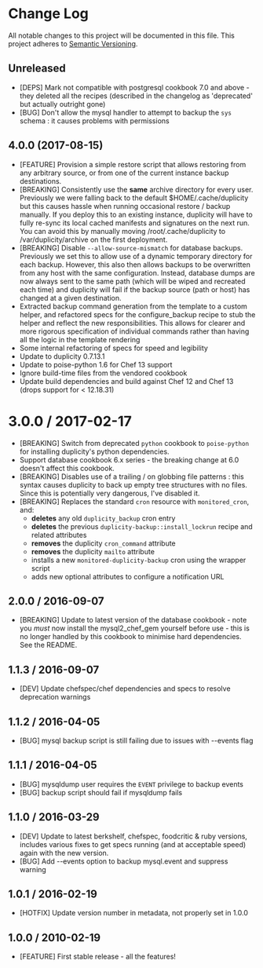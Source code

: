 # Change Log
All notable changes to this project will be documented in this file.
This project adheres to [Semantic Versioning](http://semver.org/).

## Unreleased

* [DEPS] Mark not compatible with postgresql cookbook 7.0 and above - they deleted
  all the recipes (described in the changelog as 'deprecated' but actually outright gone)
* [BUG] Don't allow the mysql handler to attempt to backup the `sys` schema : 
  it causes problems with permissions

## 4.0.0 (2017-08-15)

* [FEATURE] Provision a simple restore script that allows restoring from
  any arbitrary source, or from one of the current instance backup
  destinations.
* [BREAKING] Consistently use the **same** archive directory for every user.
  Previously we were falling back to the default $HOME/.cache/duplicity but
  this causes hassle when running occasional restore / backup manually. If you
  deploy this to an existing instance, duplicity will have to fully re-sync its
  local cached manifests and signatures on the next run. You can avoid this by
  manually moving /root/.cache/duplicity to /var/duplicity/archive on the first
  deployment.
* [BREAKING] Disable `--allow-source-mismatch` for database backups. Previously
  we set this to allow use of a dynamic temporary directory for each backup.
  However, this also then allows backups to be overwritten from any host with
  the same configuration. Instead, database dumps are now always sent to the
  same path (which will be wiped and recreated each time) and duplicity will
  fail if the backup source (path or host) has changed at a given destination.
* Extracted backup command generation from the template to a custom helper,
  and refactored specs for the configure_backup recipe to stub the helper
  and reflect the new responsibilities. This allows for clearer and more
  rigorous specification of individual commands rather than having all the
  logic in the template rendering
* Some internal refactoring of specs for speed and legibility
* Update to duplicity 0.7.13.1
* Update to poise-python 1.6 for Chef 13 support
* Ignore build-time files from the vendored cookbook
* Update build dependencies and build against Chef 12 and Chef 13 (drops support for < 12.18.31)

# 3.0.0 / 2017-02-17

* [BREAKING] Switch from deprecated `python` cookbook to `poise-python` for
  installing duplicity's python dependencies.
* Support database cookbook 6.x series - the breaking change at 6.0 doesn't
  affect this cookbook.
* [BREAKING] Disables use of a trailing / on globbing file patterns : this
  syntax causes duplicity to back up empty tree structures with no files. Since
  this is potentially very dangerous, I've disabled it.
* [BREAKING] Replaces the standard `cron` resource with `monitored_cron`, and:
  * **deletes** any old `duplicity_backup` cron entry
  * **deletes** the previous `duplicity-backup::install_lockrun` recipe and
    related attributes
  * **removes** the duplicity `cron_command` attribute
  * **removes** the duplicity `mailto` attribute
  * installs a new `monitored-duplicity-backup` cron using the wrapper script
  * adds new optional attributes to configure a notification URL

## 2.0.0 / 2016-09-07

* [BREAKING] Update to latest version of the database cookbook - note you
  *must* now install the mysql2_chef_gem yourself before use - this is no
  longer handled by this cookbook to minimise hard dependencies. See the
  README.

## 1.1.3 / 2016-09-07

* [DEV] Update chefspec/chef dependencies and specs to resolve deprecation
  warnings

## 1.1.2 / 2016-04-05

* [BUG] mysql backup script is still failing due to issues with --events flag

## 1.1.1 / 2016-04-05

* [BUG] mysqldump user requires the `EVENT` privilege to backup events
* [BUG] backup script should fail if mysqldump fails

## 1.1.0 / 2016-03-29

* [DEV] Update to latest berkshelf, chefspec, foodcritic & ruby versions,
        includes various fixes to get specs running (and at acceptable
        speed) again with the new version.
* [BUG] Add --events option to backup mysql.event and suppress warning

## 1.0.1 / 2016-02-19

* [HOTFIX] Update version number in metadata, not properly set in 1.0.0

## 1.0.0 / 2010-02-19

* [FEATURE] First stable release - all the features!

